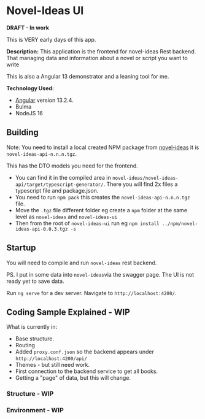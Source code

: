 # Novel-Ideas UI
**DRAFT - In work**

This is VERY early days of this app.

**Description:** This application is the frontend for novel-ideas Rest backend. That managing data and information about a novel or script you want to write

This is also a Angular 13 demonstrator and a leaning tool for me.

**Technology Used:**
- [Angular](https://angular.io/) version 13.2.4.
- Bulma
- NodeJS 16

## Building
Note: You need to install a local created NPM package from [novel-ideas](https://github.com/klemmy129/novel-ideas) it is `novel-ideas-api-n.n.n.tgz`. 

This has the DTO models you need for the frontend.

* You can find it in the compiled area in `novel-ideas/novel-ideas-api/target/typescript-generator/`. There you will find 2x files a typescript file and package.json. 
* You need to run `npm pack` this creates the `novel-ideas-api-n.n.n.tgz` file.
* Move the `.tgz` file different folder eg create a `npm` folder at the same level as `novel-ideas` and `novel-ideas-ui`
* Then from the root of `novel-ideas-ui` run  eg `npm install ../npm/novel-ideas-api-0.0.3.tgz -s`

## Startup
You will need to compile and run `novel-ideas` rest backend.

PS. I put in some data into `novel-ideas`via the swagger page. The UI is not ready yet to save data.

Run `ng serve` for a dev server. Navigate to `http://localhost:4200/`. 

## Coding Sample Explained - WIP

What is currently in:
* Base structure.
* Routing
* Added `proxy.conf.json` so the backend appears under `http://localhost:4200/api/`
* Themes - but still need work.
* First connection to the backend service to get all books.
* Getting a "page" of data, but this will change.

### Structure - WIP

### Environment - WIP




